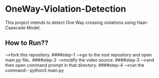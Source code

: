 # OneWay-Violation-Detection
This project intends to detect One Way crossing violations using Haar-Caascade Model.

## How to Run??
-->fork this repository.
####step-1
-->go to the root repository and open main.py file..
####step-2
-->modify the video source.
####step-3
-->and then open command prompt in that directory.
####step-4
-->run the command:- python3 main.py
